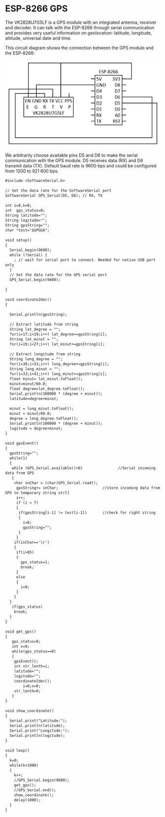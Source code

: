 # ESP-8266 GPS

The VK2828U7G5LF is a GPS module with an integrated antenna, receiver and decoder. It can talk with the ESP-8266 through serial communication and provides very useful information on geolocation: latitude, longitude, altitude, universal date and time.

This circuit diagram showa the connection between the GPS module and the ESP-8266:

![Circuit](Circuit.png)

We arbitrarily choose available pins D5 and D6 to make the serial communication with the GPS module. D5 receives data (RX) and D6 transmit data (TX). Default baud rate is 9600 bps and could be configured from 1200 to 921 600 bps.


```
#include <SoftwareSerial.h>

// Set the data rate for the SoftwareSerial port
SoftwareSerial GPS_Serial(D5, D6); // RX, TX

int i=0,k=0;
int  gps_status=0;
String latitude=""; 
String logitude="";                       
String gpsString="";
char *test="$GPGGA";

void setup() 
{
  Serial.begin(9600);
  while (!Serial) {
    ; // wait for serial port to connect. Needed for native USB port only
  }
  // Set the data rate for the GPS serial port
  GPS_Serial.begin(9600);
  
}

void coordinate2dec()
{

  Serial.println(gpsString);
    
  // Extract latitude from string
  String lat_degree = "";
  for(i=17;i<19;i++) lat_degree+=gpsString[i];
  String lat_minut = "";
  for(i=19;i<27;i++) lat_minut+=gpsString[i];
    
  // Extract longitude from string
  String long_degree = "";
  for(i=30;i<33;i++) long_degree+=gpsString[i];
  String long_minut = "";
  for(i=33;i<41;i++) long_minut+=gpsString[i];
  float minut= lat_minut.toFloat();
  minut=minut/60.0;
  float degree=lat_degree.toFloat();
  Serial.println(100000 * (degree + minut));
  latitude=degree+minut;
     
  minut = long_minut.toFloat();
  minut = minut/60.0;
  degree = long_degree.toFloat();
  Serial.println(100000 * (degree + minut));
  logitude = degree+minut;
}

void gpsEvent()
{
  gpsString="";
  while(1)
  {
   while (GPS_Serial.available()>0)                //Serial incoming data from GPS
   {
    char inChar = (char)GPS_Serial.read();
     gpsString+= inChar;                    //store incoming data from GPS to temporary string str[]
     i++;
     if (i < 7)                      
     {
      if(gpsString[i-1] != test[i-1])       //check for right string
      {
        i=0;
        gpsString="";
      }
     }
    if(inChar=='\r')
    {
     if(i>65)
     {
       gps_status=1;
       break;
     }
     else
     {
       i=0;
     }
    }
  }
   if(gps_status)
    break;
  }
}

void get_gps()
{
   gps_status=0;
   int x=0;
   while(gps_status==0)
   {
    gpsEvent();
    int str_lenth=i;
    latitude="";
    logitude="";
    coordinate2dec();
        i=0;x=0;
    str_lenth=0;
   }
}

void show_coordinate()
{
  Serial.print("Latitude:");
  Serial.println(latitude);
  Serial.print("Longitude:");
  Serial.println(logitude);
}

void loop() 
{
  k=0;
  while(k<1000)
  {
    k++;
    //GPS_Serial.begin(9600);
    get_gps();
    //GPS_Serial.end();
    show_coordinate();
    delay(1000);
  }
}
```
